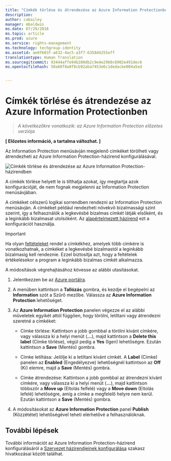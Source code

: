 ```yaml
---
title: "Címkék törlése és átrendezése az Azure Information Protectionben | Azure Rights Management"
description: 
author: cabailey
manager: mbaldwin
ms.date: 07/29/2016
ms.topic: article
ms.prod: azure
ms.service: rights-management
ms.technology: techgroup-identity
ms.assetid: ae0f603f-a632-4ac5-a3f7-6358d4255eff
translationtype: Human Translation
ms.sourcegitcommit: 93444affe94b280db2c9e4e2960c6902e491dec6
ms.openlocfilehash: 50a60f8a0f8cb92aba7453e6c1dedacbe004a5ed


---
```


# Címkék törlése és átrendezése az Azure Information Protectionben

>*A következőkre vonatkozik: az Azure Information Protection előzetes verziója*

**[ Előzetes információ, a tartalma változhat. ]**

Az Information Protection menüsávján megjelenő címkéket törölheti vagy átrendezheti az Azure Information Protection-házirend konfigurálásával.

![Címkék törlése és átrendezése az Azure Information Protection-házirendben](../media/info-protect-contextmenu.png)

A címkék törlése helyett le is tilthatja azokat, így megtartja azok konfigurációját, de nem fognak megjelenni az Information Protection menüsávjában.

A címkéket célszerű logikai sorrendben rendezni az Information Protection menüsávján. A címkéket például rendezheti növekvő bizalmassági szint szerint, így a felhasználók a legkevésbé bizalmas címkét látják elsőként, és a leginkább bizalmasat utolsóként. Az [alapértelmezett házirend](configure-policy-default.md) ezt a konfigurációt használja.

> [!IMPORTANT]
>Ha olyan [feltételeket](configure-policy-classification.md) rendel a címkékhez, amelyek több címkére is vonatkozhatnak, a címkéket a legkevésbé bizalmastól a leginkább bizalmasig kell rendeznie. Ezzel biztosítja azt, hogy a feltételek értékelésekor a program a leginkább bizalmas címkét alkalmazza.


A módosítások végrehajtásához kövesse az alábbi utasításokat.

1. Jelentkezzen be az [Azure portálra](https://portal.azure.com).

2. A menüben kattintson a **Tallózás** gombra, és kezdje el begépelni az **Information** szót a Szűrő mezőbe. Válassza az **Azure Information Protection** lehetőséget.

3. Az **Azure Information Protection** panelen végezze el az alábbi műveletek egyikét attól függően, hogy törölni, letiltani vagy átrendezni szeretné a címkéket:

    - Címke törlése: Kattintson a jobb gombbal a törölni kívánt címkére, vagy válassza ki a helyi menüt (**...**), majd kattintson a **Delete this label** (Címke törlése), végül pedig a **Yes** (Igen) lehetőségre. Ezután kattintson a **Save** (Mentés) gombra. 

    - Címke letiltása: Jelölje ki a letiltani kívánt címkét. A **Label** (Címke) panelen az **Enabled** (Engedélyezve) lehetőségnél kattintson az **Off** (Ki) elemre, majd a **Save** (Mentés) gombra.

    - Címke átrendezése: Kattintson a jobb gombbal az átrendezni kívánt címkére, vagy válassza ki a helyi menüt (**...**), majd kattintson többször a **Move up** (Eltolás felfelé) vagy a **Move down** (Eltolás lefelé) lehetőségre, amíg a címke a megfelelő helyre nem kerül. Ezután kattintson a **Save** (Mentés) gombra. 

4. A módosításokat az **Azure Information Protection** panel **Publish** (Közzététel) lehetőségével teheti elérhetővé a felhasználóknak.

## További lépések

További információt az Azure Information Protection-házirend konfigurálásáról a [Szervezet házirendjeinek konfigurálása](configure-policy.md#configuring-your-organization-s-policy) szakasz hivatkozásai között találhat.  





<!--HONumber=Jul16_HO5-->


